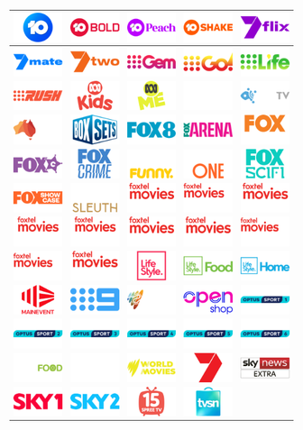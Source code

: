 | ![](https://raw.githubusercontent.com/RevGear/logo/master/Countries/AU/10.png)| ![](https://raw.githubusercontent.com/RevGear/logo/master/Countries/AU/10Bold.png)| ![](https://raw.githubusercontent.com/RevGear/logo/master/Countries/AU/10Peach.png)| ![](https://raw.githubusercontent.com/RevGear/logo/master/Countries/AU/10Shake.png)| ![](https://raw.githubusercontent.com/RevGear/logo/master/Countries/AU/7flix.png)| 
|:---:|:---:|:---:|:---:|:---:| 
| ![](https://raw.githubusercontent.com/RevGear/logo/master/Countries/AU/7mate.png)| ![](https://raw.githubusercontent.com/RevGear/logo/master/Countries/AU/7two.png)| ![](https://raw.githubusercontent.com/RevGear/logo/master/Countries/AU/9Gem.png)| ![](https://raw.githubusercontent.com/RevGear/logo/master/Countries/AU/9Go.png)| ![](https://raw.githubusercontent.com/RevGear/logo/master/Countries/AU/9Life.png)| 
| ![](https://raw.githubusercontent.com/RevGear/logo/master/Countries/AU/9Rush.png)| ![](https://raw.githubusercontent.com/RevGear/logo/master/Countries/AU/ABCKids.png)| ![](https://raw.githubusercontent.com/RevGear/logo/master/Countries/AU/ABCMe.png)| ![](https://raw.githubusercontent.com/RevGear/logo/master/Countries/AU/ABCNews.png)| ![](https://raw.githubusercontent.com/RevGear/logo/master/Countries/AU/ACCTV.png)| 
| ![](https://raw.githubusercontent.com/RevGear/logo/master/Countries/AU/AustraliaChannel.png)| ![](https://raw.githubusercontent.com/RevGear/logo/master/Countries/AU/BoxSets.png)| ![](https://raw.githubusercontent.com/RevGear/logo/master/Countries/AU/Fox8.png)| ![](https://raw.githubusercontent.com/RevGear/logo/master/Countries/AU/FoxArena.png)| ![](https://raw.githubusercontent.com/RevGear/logo/master/Countries/AU/FoxClassics.png)| 
| ![](https://raw.githubusercontent.com/RevGear/logo/master/Countries/AU/FoxComedy.png)| ![](https://raw.githubusercontent.com/RevGear/logo/master/Countries/AU/FoxCrime.png)| ![](https://raw.githubusercontent.com/RevGear/logo/master/Countries/AU/FoxFunny.png)| ![](https://raw.githubusercontent.com/RevGear/logo/master/Countries/AU/FoxOne.png)| ![](https://raw.githubusercontent.com/RevGear/logo/master/Countries/AU/FoxSciFi.png)| 
| ![](https://raw.githubusercontent.com/RevGear/logo/master/Countries/AU/FoxShowcase.png)| ![](https://raw.githubusercontent.com/RevGear/logo/master/Countries/AU/FoxSleuth.png)| ![](https://raw.githubusercontent.com/RevGear/logo/master/Countries/AU/FoxtelMoviesAction.png)| ![](https://raw.githubusercontent.com/RevGear/logo/master/Countries/AU/FoxtelMoviesComedy.png)| ![](https://raw.githubusercontent.com/RevGear/logo/master/Countries/AU/FoxtelMoviesDrama.png)| 
| ![](https://raw.githubusercontent.com/RevGear/logo/master/Countries/AU/FoxtelMoviesFamily.png)| ![](https://raw.githubusercontent.com/RevGear/logo/master/Countries/AU/FoxtelMoviesGreats.png)| ![](https://raw.githubusercontent.com/RevGear/logo/master/Countries/AU/FoxtelMoviesHits.png)| ![](https://raw.githubusercontent.com/RevGear/logo/master/Countries/AU/FoxtelMoviesKids.png)| ![](https://raw.githubusercontent.com/RevGear/logo/master/Countries/AU/FoxtelMoviesPremiere.png)| 
| ![](https://raw.githubusercontent.com/RevGear/logo/master/Countries/AU/FoxtelMoviesRomance.png)| ![](https://raw.githubusercontent.com/RevGear/logo/master/Countries/AU/FoxtelMoviesThriller.png)| ![](https://raw.githubusercontent.com/RevGear/logo/master/Countries/AU/LifeStyle.png)| ![](https://raw.githubusercontent.com/RevGear/logo/master/Countries/AU/LifestyleFood.png)| ![](https://raw.githubusercontent.com/RevGear/logo/master/Countries/AU/LifestyleHome.png)| 
| ![](https://raw.githubusercontent.com/RevGear/logo/master/Countries/AU/MainEvent.png)| ![](https://raw.githubusercontent.com/RevGear/logo/master/Countries/AU/Nine.png)| ![](https://raw.githubusercontent.com/RevGear/logo/master/Countries/AU/NITV.png)| ![](https://raw.githubusercontent.com/RevGear/logo/master/Countries/AU/OpenShop.png)| ![](https://raw.githubusercontent.com/RevGear/logo/master/Countries/AU/OptusSport1.png)| 
| ![](https://raw.githubusercontent.com/RevGear/logo/master/Countries/AU/OptusSport2.png)| ![](https://raw.githubusercontent.com/RevGear/logo/master/Countries/AU/OptusSport3.png)| ![](https://raw.githubusercontent.com/RevGear/logo/master/Countries/AU/OptusSport4.png)| ![](https://raw.githubusercontent.com/RevGear/logo/master/Countries/AU/OptusSport5.png)| ![](https://raw.githubusercontent.com/RevGear/logo/master/Countries/AU/OptusSport6.png)| 
| ![](https://raw.githubusercontent.com/RevGear/logo/master/Countries/AU/SBSFood.png)| ![](https://raw.githubusercontent.com/RevGear/logo/master/Countries/AU/SBSViceland.png)| ![](https://raw.githubusercontent.com/RevGear/logo/master/Countries/AU/SBSWorldMovies.png)| ![](https://raw.githubusercontent.com/RevGear/logo/master/Countries/AU/Seven.png)| ![](https://raw.githubusercontent.com/RevGear/logo/master/Countries/AU/SkyNewsExtra.png)| 
| ![](https://raw.githubusercontent.com/RevGear/logo/master/Countries/AU/SkyRacing1.png)| ![](https://raw.githubusercontent.com/RevGear/logo/master/Countries/AU/SkyRacing2.png)| ![](https://raw.githubusercontent.com/RevGear/logo/master/Countries/AU/SpreeTV.png)| ![](https://raw.githubusercontent.com/RevGear/logo/master/Countries/AU/TVSN.png) | 
